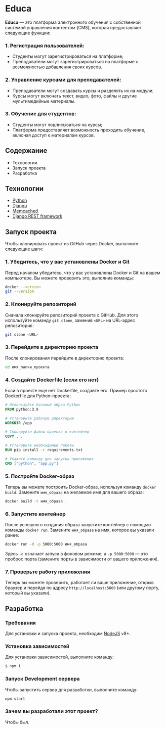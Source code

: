 # Educa
**Educa** — это платформа электронного обучения с собственной системой управления контентом (CMS), которая предоставляет следующие функции:

### 1. Регистрация пользователей:
* Студенты могут зарегистрироваться на платформе;
* Преподаватели могут зарегистрироваться на платформе с возможностью добавления своих курсов.
### 2. Управление курсами для преподавателей:
* Преподаватели могут создавать курсы и разделять их на модули;
* Курсы могут включать текст, видео, фото, файлы и другие мультимедийные материалы.
### 3. Обучение для студентов:
* Студенты могут подписываться на курсы;
* Платформа предоставляет возможность проходить обучение, включая доступ к материалам курсов.

## Содержание
- Технологии
- Запуск проекта
- Разработка

## Технологии
- [Python](https://www.python.org/)
- [Django](https://www.djangoproject.com/)
- [Memcached](https://www.memcached.org/)
- [Django REST framework](https://www.django-rest-framework.org/)

## Запуск проекта
Чтобы клонировать проект из GitHub через Docker, выполните следующие шаги:

### 1. Убедитесь, что у вас установлены Docker и Git

Перед началом убедитесь, что у вас установлены Docker и Git на вашем компьютере. Вы можете проверить это, выполнив команды:

```bash
docker --version
git --version
```

### 2. Клонируйте репозиторий

Сначала клонируйте репозиторий проекта с GitHub. Для этого используйте команду `git clone`, заменив `<URL>` на URL-адрес репозитория:

```bash
git clone <URL>
```

### 3. Перейдите в директорию проекта

После клонирования перейдите в директорию проекта:

```bash
cd имя_папки_проекта
```

### 4. Создайте Dockerfile (если его нет)

Если в проекте еще нет Dockerfile, создайте его. Пример простого Dockerfile для Python-проекта:

```dockerfile
# Используйте базовый образ Python
FROM python:3.9

# Установите рабочую директорию
WORKDIR /app

# Скопируйте файлы проекта в контейнер
COPY . .

# Установите необходимые пакеты
RUN pip install -r requirements.txt

# Укажите команду для запуска приложения
CMD ["python", "app.py"]
```

### 5. Постройте Docker-образ

Теперь вы можете построить Docker-образ, используя команду `docker build`. Замените `имя_образа` на желаемое имя для вашего образа:

```bash
docker build -t имя_образа .
```

### 6. Запустите контейнер

После успешного создания образа запустите контейнер с помощью команды `docker run`. Замените `имя_образа` на имя, которое вы указали ранее:

```bash
docker run -d -p 5000:5000 имя_образа
```

Здесь `-d` означает запуск в фоновом режиме, а `-p 5000:5000` — это проброс порта (замените порты в зависимости от вашего приложения).

### 7. Проверьте работу приложения

Теперь вы можете проверить, работает ли ваше приложение, открыв браузер и перейдя по адресу `http://localhost:5000` (или другому порту, который вы указали).


## Разработка

### Требования
Для установки и запуска проекта, необходим [NodeJS](https://nodejs.org/) v8+.

### Установка зависимостей
Для установки зависимостей, выполните команду:
```sh
$ npm i
```

### Запуск Development сервера
Чтобы запустить сервер для разработки, выполните команду:
```sh
npm start
```

### Зачем вы разработали этот проект?
Чтобы был.


